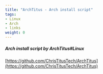 ```yaml
---
title: "ArchTitus - Arch install script"
tags:
- Linux
- Arch
- links
weight: 0
---
```


##### Arch install script by ArchTitus#Linux

[https://github.com/ChrisTitusTech/ArchTitus](https://github.com/ChrisTitusTech/ArchTitus)